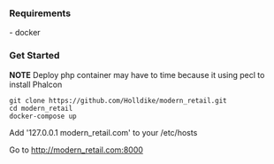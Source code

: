 <h3>Requirements</h3>
- docker

<h3>Get Started</h3>
<b>NOTE</b> Deploy php container may have to time because it using pecl to install Phalcon

```
git clone https://github.com/Holldike/modern_retail.git
cd modern_retail
docker-compose up
```
Add '127.0.0.1	modern_retail.com' to your /etc/hosts

Go to http://modern_retail.com:8000
